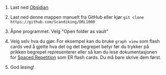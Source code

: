 1. Last ned [Obsidian](https://obsidian.md/download)
2. Last ned denne mappen manuelt fra GitHub eller kjør `git clone https://github.com/Scandiking/ORL1000`
3. Åpne programmet. Velg "Open folder as vault"
4. Velg selv hva du gjør. For eksempel kan du bruke `graph view` som flash cards ved å gjette hva det og det begrepet betyr før du trykker på prikken begrepet representerer eller så kan du lese dokumentasjonen for [Spaced Repetition](obsidian://show-plugin?id=obsidian-spaced-repetition) som ER flash cards. Du må bare skrive dem først.

5. God lesing!
